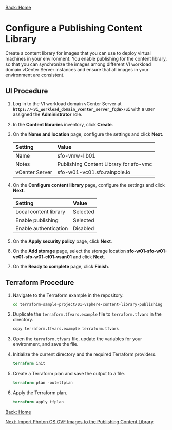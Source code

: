 [Back: Home](README.md)

# Configure a Publishing Content Library

Create a content library for images that you can use to deploy virtual machines in your environment. You enable publishing for the content library, so that you can synchronize the images among different VI workload domain vCenter Server instances and ensure that all images in your environment are consistent.

## UI Procedure

1. Log in to the VI workload domain vCenter Server at **`https://<vi_workload_domain_vcenter_server_fqdn>/ui`** with a user assigned the **Administrator** role.

2. In the **Content libraries** inventory, click **Create**.

3. On the **Name and location** page, configure the settings and click **Next**.

   | **Setting**     | **Value**                               |
   | :-              | :-                                      |
   | Name            | sfo-vmw-lib01                           |
   | Notes           | Publishing Content Library for sfo-vmc  |
   | vCenter Server  | sfo-w01-vc01.sfo.rainpole.io            |

4. On the **Configure content library** page, configure the settings and click **Next**.

   | **Setting**            | **Value**   |
   | :-                     | :-          |
   | Local content library  | Selected    |
   | Enable publishing	    | Selected    |
   | Enable authentication  | Disabled    |

5. On the **Apply security policy** page, click **Next**.

6. On the **Add storage** page, select the storage location **sfo-w01-sfo-w01-vc01-sfo-w01-cl01-vsan01** and click **Next**.

7. On the **Ready to complete** page, click **Finish**.

## Terraform Procedure

1. Navigate to the Terraform example in the repository.

   ```bash
   cd terraform-sample-project/01-vsphere-content-library-publishing
   ```

2. Duplicate the `terraform.tfvars.example` file to `terraform.tfvars` in the directory.

   ```bash
   copy terraform.tfvars.example terraform.tfvars
   ```

3. Open the `terraform.tfvars` file, update the variables for your environment, and save the file.

4. Initialize the current directory and the required Terraform providers.

   ```terraform
   terraform init
   ```

5. Create a Terraform plan and save the output to a file.

   ```terraform
   terraform plan -out=tfplan
   ```

6. Apply the Terraform plan.

   ```terraform
   terraform apply tfplan
   ```

[Back: Home](README.md) 

[Next: Import Photon OS OVF Images to the Publishing Content Library](2-import-photon-template.md)